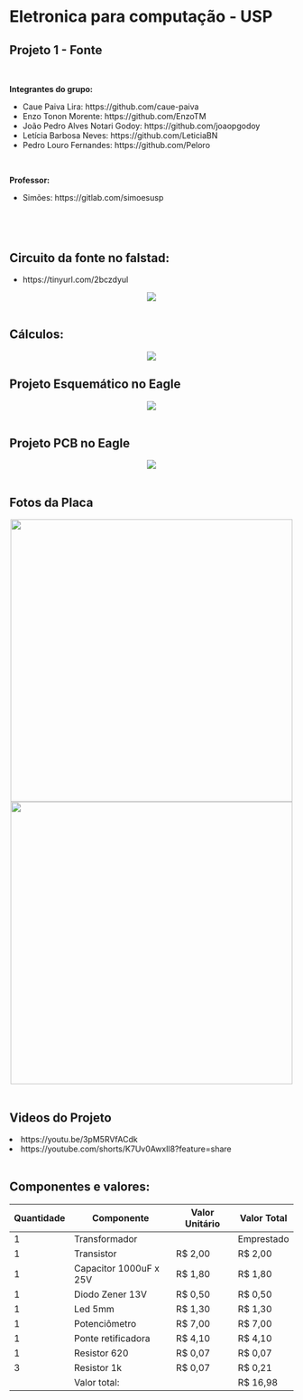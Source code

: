 # Eletronica para computação - USP
## Projeto 1 - Fonte

<br>

<b>Integrantes do grupo:</b>
<ul>
  <li>Caue Paiva Lira: https://github.com/caue-paiva</li>
  <li>Enzo Tonon Morente: https://github.com/EnzoTM</li>
  <li>João Pedro Alves Notari Godoy: https://github.com/joaopgodoy</li>
  <li>Letícia Barbosa Neves: https://github.com/LeticiaBN</li>
  <li>Pedro Louro Fernandes: https://github.com/Peloro</li>
</ul>

<br>

<b>Professor:</b>
<br>
<ul>
  <li>Simões: https://gitlab.com/simoesusp</li>
</ul>

#
</br>

<h2>Circuito da fonte no falstad:</h2>
<ul>
  <li>https://tinyurl.com/2bczdyul</li>
</ul>

<div align="center">
  <img src="https://raw.githubusercontent.com/EnzoTM/Eletro_usp/main/Eletro_USP/images/circuito_final.png">
</div>

</br>

<h2>Cálculos:</h2>
<div align="center">
  <img src="https://github.com/EnzoTM/Eletro_usp/blob/main/Eletro_USP/images/IMG_0884.PNG?raw=true">
</div>

<h2>Projeto Esquemático no Eagle</h2>
<div align="center">
  <img src="https://raw.githubusercontent.com/EnzoTM/Eletro_usp/main/Eletro_USP/images/Fonte%20Schematic%20Eagle.png">
</div>

</br>

<h2>Projeto PCB no Eagle</h2>
<div align="center">
  <img src="https://raw.githubusercontent.com/EnzoTM/Eletro_usp/main/Eletro_USP/images/Fonte%20PCB%20Eagle.png">
</div>

</br>

<h2>Fotos da Placa</h2>
<div align="center">
  <img style="width:500px;" src="https://raw.githubusercontent.com/EnzoTM/Eletro_usp/main/Eletro_USP/images/fonte_01.jpg">
  <img style="width:500px;" src="https://raw.githubusercontent.com/EnzoTM/Eletro_usp/main/Eletro_USP/images/fonte_02.jpg">
</div>

</br>

<h2>Videos do Projeto</h2>
  <li>https://youtu.be/3pM5RVfACdk</li>
  <li>https://youtube.com/shorts/K7Uv0AwxIl8?feature=share</li>

</br>

<h2>Componentes e valores:</h2>

| Quantidade  | Componente | Valor Unitário | Valor Total |
| ------------- | ------------- | ------------- | ------------- |
| 1 | Transformador | | Emprestado |
| 1 | Transistor | R$ 2,00 | R$ 2,00 |
| 1 | Capacitor 1000uF x 25V | R$ 1,80 | R$ 1,80 |
| 1 | Diodo Zener 13V | R$ 0,50 | R$ 0,50 |
| 1 | Led 5mm | R$ 1,30 | R$ 1,30 |
| 1 | Potenciômetro | R$ 7,00 | R$ 7,00 |
| 1 | Ponte retificadora | R$ 4,10 | R$ 4,10 |
| 1 | Resistor 620 | R$ 0,07 | R$ 0,07 |
| 3 | Resistor 1k | R$ 0,07 | R$ 0,21 |
|   | Valor total: | | R$ 16,98 |
